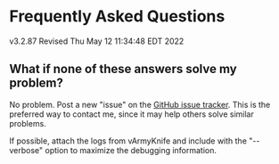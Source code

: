 # Frequently Asked Questions
v3.2.87
Revised Thu May 12 11:34:48 EDT 2022

## What if none of these answers solve my problem?

No problem. Post a new "issue" on the [GitHub issue tracker](https://github.com/hartleys/QoRTs/issues). 
This is the preferred way to contact me, since it may help others solve similar problems.

If possible, attach the logs from vArmyKnife and include with the "--verbose" option to maximize the debugging information.

